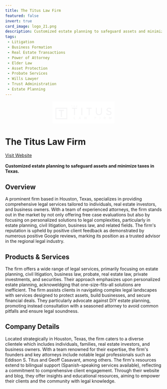 ```yaml
---
title: The Titus Law Firm
featured: false
invert: true
card_image: logo_21.png
description: Customized estate planning to safeguard assets and minimize taxes in Texas.
tags: 
 - Litigation
 - Business Formation
 - Real Estate Transactions
 - Power of Attorney
 - Elder Law
 - Asset Protection
 - Probate Services
 - Wills Lawyer
 - Trust Administration
 - Estate Planning
---
```


<div align="center">
<a href="https://thetituslawfirm.com/estate-planning-attorney/">
<img src="logo_21.png" alt="Logo" style="min-width: 200px; max-width: 600px; height: auto;" class="invert">
</a>
</div>

# The Titus Law Firm
<a href="https://thetituslawfirm.com/estate-planning-attorney/">Visit Website</a>
<br>
<br>
**Customized estate planning to safeguard assets and minimize taxes in Texas.**

## Overview
A prominent firm based in Houston, Texas, specializes in providing comprehensive legal services tailored to individuals, real estate investors, and business owners. With a team of experienced attorneys, the firm stands out in the market by not only offering free case evaluations but also by focusing on personalized solutions to legal complexities, particularly in estate planning, civil litigation, business law, and related fields. The firm's reputation is upheld by positive client feedback as demonstrated by numerous positive Google reviews, marking its position as a trusted advisor in the regional legal industry.
## Products & Services 
The firm offers a wide range of legal services, primarily focusing on estate planning, civil litigation, business law, probate, real estate law, private investments, and securities. Their approach emphasizes upon personalized estate planning, acknoweldging that one-size-fits-all solutions are inefficient. The firm assists clients in navigating complex legal landscapes with services designed to protect assets, build businesses, and secure financial deals. They particularly advocate against DIY estate planning, promoting instead consultation with a seasoned attorney to avoid common pitfalls and ensure legal soundness.
## Company Details 
Located strategically in Houston, Texas, the firm caters to a diverse clientele which includes individuals, families, real estate investors, and business owners. With a team renowned for their expertise, the firm's founders and key attorneys include notable legal professionals such as Eddison S. Titus and Geoff Casavant, among others. The firm's resources extend to bilingual support (Spanish-speaking services available), reflecting a commitment to comprehensive client engagement. Through their website and blog, they offer insights and educational resources, aiming to empower their clients and the community with legal knowledge.

